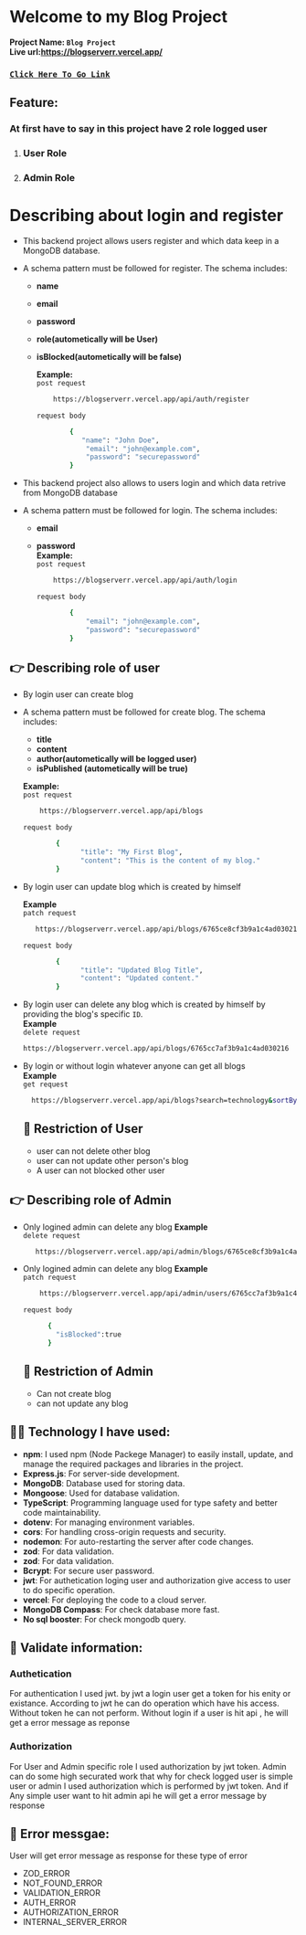 # Welcome to my **Blog Project**

**Project Name: `Blog Project`**  
**Live url:https://blogserverr.vercel.app/**

### [`Click Here To Go Link`](https://blogserverr.vercel.app/)

## Feature:

<!--Register -->

### At first have to say in this project have 2 role logged user

1.  ### User Role
2.  ### Admin Role

# Describing about login and register

- This backend project allows users register and which data keep in a MongoDB database.
- A schema pattern must be followed for register. The schema includes:

  - **name**
  - **email**
  - **password**
  - **role(autometically will be User)**
  - **isBlocked(autometically will be false)**

    **Example:**  
     `post request`

    ```bash
        https://blogserverr.vercel.app/api/auth/register
    ```

    `request body`

    ```bash
            {
               "name": "John Doe",
                "email": "john@example.com",
                "password": "securepassword"
            }
    ```

<!-- Login by user -->

- This backend project also allows to users login and which data retrive from MongoDB database
- A schema pattern must be followed for login. The schema includes:

  - **email**
  - **password**  
    **Example:**  
     `post request`

    ```bash
        https://blogserverr.vercel.app/api/auth/login
    ```

    `request body`

    ```bash
            {
                "email": "john@example.com",
                "password": "securepassword"
            }
    ```

## 👉 Describing role of user

<!-- create by user -->

- By login user can create blog
- A schema pattern must be followed for create blog. The schema includes:

  - **title**
  - **content**
  - **author(autometically will be logged user)**
  - **isPublished (autometically will be true)**

  **Example:**  
   `post request`

  ```bash
      https://blogserverr.vercel.app/api/blogs
  ```

  `request body`

  ```bash
          {
                "title": "My First Blog",
                "content": "This is the content of my blog."
          }
  ```

<!-- update by user -->

- By login user can update blog which is created by himself

  **Example**  
   `patch request`

  ```bash
     https://blogserverr.vercel.app/api/blogs/6765ce8cf3b9a1c4ad03021e
  ```

  `request body`

  ```bash
          {
                "title": "Updated Blog Title",
                "content": "Updated content."
          }
  ```

  <!-- delete by user -->

- By login user can delete any blog which is created by himself by providing the blog's specific `ID`.  
   **Example**  
   `delete request`

  ```bash
  https://blogserverr.vercel.app/api/blogs/6765cc7af3b9a1c4ad030216
  ```

   <!-- Get by ayone -->

- By login or without login whatever anyone can get all blogs  
  **Example**  
   `get request`

  ```bash
    https://blogserverr.vercel.app/api/blogs?search=technology&sortBy=createdAt&sortOrder=desc&filter=60b8f42f9c2a3c9b7cbd4f18
  ```

  ## 🚫 Restriction of User

  - user can not delete other blog
  - user can not update other person's blog
  - A user can not blocked other user

## 👉 Describing role of Admin

- Only logined admin can delete any blog
  **Example**  
   `delete request`

  ```bash
     https://blogserverr.vercel.app/api/admin/blogs/6765ce8cf3b9a1c4ad03021e
  ```

- Only logined admin can delete any blog
  **Example**  
   `patch request`

  ```bash
      https://blogserverr.vercel.app/api/admin/users/6765cc7af3b9a1c4ad030216/block
  ```

  `request body`

  ```bash
        {
          "isBlocked":true
        }
  ```

  ## 🚫 Restriction of Admin

  - Can not create blog
  - can not update any blog

## 👨‍💻 Technology I have used:

- **npm**: I used npm (Node Packege Manager) to easily install, update, and manage the required packages and libraries in the project.
- **Express.js**: For server-side development.
- **MongoDB**: Database used for storing data.
- **Mongoose**: Used for database validation.
- **TypeScript**: Programming language used for type safety and better code maintainability.
- **dotenv**: For managing environment variables.
- **cors**: For handling cross-origin requests and security.
- **nodemon**: For auto-restarting the server after code changes.
- **zod**: For data validation.
- **zod**: For data validation.
- **Bcrypt**: For secure user password.
- **jwt**: For authetication loging user and authorization give access to user to do specific operation.
- **vercel**: For deploying the code to a cloud server.
- **MongoDB Compass**: For check database more fast.
- **No sql booster**: For check mongodb query.

## 🏹 Validate information:

### Authetication

For authentication I used jwt. by jwt a login user get a token for his enity or existance. According to jwt he can do operation which have his access. Without token he can not perform.
Without login if a user is hit api , he will get a error message as reponse

### Authorization

For User and Admin specific role I used authorization by jwt token. Admin can do some high securated work that why for check logged user is simple user or admin I used authorization which is performed by jwt token. And if Any simple user want to hit admin api he will get a error message by response

## 📢 Error messgae:

User will get error message as response for these type of error

- ZOD_ERROR
- NOT_FOUND_ERROR
- VALIDATION_ERROR
- AUTH_ERROR
- AUTHORIZATION_ERROR
- INTERNAL_SERVER_ERROR
